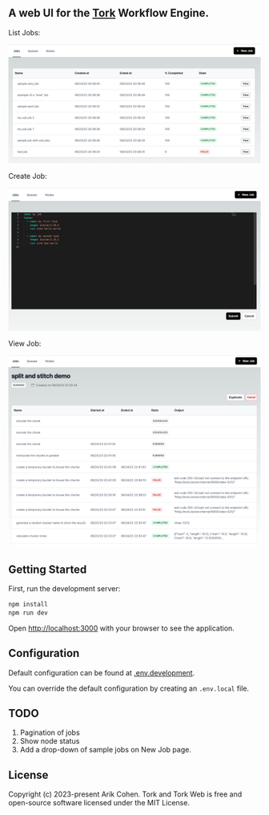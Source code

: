 ## A web UI for the [Tork](https://github.com/runabol/tork) Workflow Engine.

List Jobs:

![jobs](screenshots/jobs.png "Jobs")

Create Job:

![create job](screenshots/create-job.png "Create Job")

View Job:

![view job](screenshots/view-job.png "View Job")

## Getting Started

First, run the development server:

```bash
npm install
npm run dev
```

Open [http://localhost:3000](http://localhost:3000) with your browser to see the application.

## Configuration

Default configuration can be found at [.env.development](.env.development).

You can override the default configuration by creating an `.env.local` file.

## TODO

1. Pagination of jobs
2. Show node status
3. Add a drop-down of sample jobs on New Job page.

## License

Copyright (c) 2023-present Arik Cohen. Tork and Tork Web is free and open-source software licensed under the MIT License.
